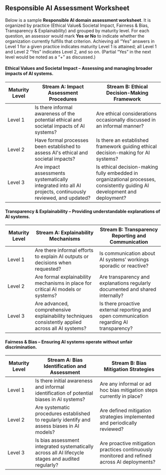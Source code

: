 ## Responsible AI Assessment Worksheet

Below is a sample **Responsible AI domain assessment worksheet**. It is organized by practice (Ethical Value& Societal Impact, Fairness & Bias, Transparency & Explainability) and grouped by maturity level. For each question, an assessor would mark **Yes or No** to indicate whether the organization currently fulfills that criterion. Achieving all “Yes” answers in Level 1 for a given practice indicates maturity Level 1 is attained; all Level 1 and Level 2 “Yes” indicates Level 2, and so on. (Partial “Yes” in the next level would be noted as a “+” as discussed.)

#### Ethical Values and Societal Impact – Assessing and managing broader impacts of AI systems.

| Maturity Level | Stream A: Impact Assessment Procedures                                                                     | Stream B: Ethical Decision-Making Framework                                                                                |
|----------------|------------------------------------------------------------------------------------------------------------|----------------------------------------------------------------------------------------------------------------------------|
| Level 1        | Is there informal awareness of the potential ethical and societal impacts of AI systems?                   | Are ethical considerations occasionally discussed in an informal manner?                                                   |
| Level 2        | Have formal processes been established to assess AI's ethical and societal impacts?                        | Is there an established framework guiding ethical decision-making for AI systems?                                          |
| Level 3        | Are impact assessments systematically integrated into all AI projects, continuously reviewed, and updated? | Is ethical decision-making fully embedded in organizational processes, consistently guiding AI development and deployment? |

#### Transparency & Explainability – Providing understandable explanations of AI systems.

| Maturity Level | Stream A: Explainability Mechanisms                                                               | Stream B: Transparency Reporting and Communication                                      |
|----------------|---------------------------------------------------------------------------------------------------|-----------------------------------------------------------------------------------------|
| Level 1        | Are there informal efforts to explain AI outputs or decisions when requested?                     | Is communication about AI systems’ workings sporadic or reactive?                       |
| Level 2        | Are formal explainability mechanisms in place for critical AI models or systems?                  | Are transparency and explanations regularly documented and shared internally?           |
| Level 3        | Are advanced, comprehensive explainability techniques consistently applied across all AI systems? | Is there proactive external reporting and open communication regarding AI transparency? |

#### Fairness & Bias – Ensuring AI systems operate without unfair discrimination.

| Maturity Level | Stream A: Bias Identification and Assessment                                                       | Stream B: Bias Mitigation Strategies                                                         |
|----------------|----------------------------------------------------------------------------------------------------|----------------------------------------------------------------------------------------------|
| Level 1        | Is there initial awareness and informal identification of potential biases in AI systems?          | Are any informal or ad hoc bias mitigation steps currently in place?                         |
| Level 2        | Are systematic procedures established to regularly identify and assess biases in AI models?        | Are defined mitigation strategies implemented and periodically reviewed?                     |
| Level 3        | Is bias assessment integrated systematically across all AI lifecycle stages and audited regularly? | Are proactive mitigation practices continuously monitored and refined across AI deployments? |

